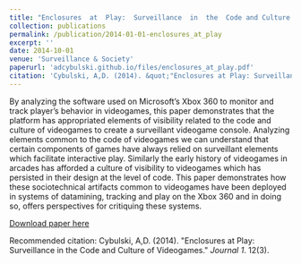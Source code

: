```yaml
---
title: "Enclosures  at  Play:  Surveillance  in  the  Code and Culture of Videogames"
collection: publications
permalink: /publication/2014-01-01-enclosures_at_play
excerpt: ''
date: 2014-10-01
venue: 'Surveillance & Society'
paperurl: 'adcybulski.github.io/files/enclosures_at_play.pdf'
citation: 'Cybulski, A,D. (2014). &quot;"Enclosures at Play: Surveillance in the Code and Culture of Videogames"&quot; <i>Surveillance & Society</i>. 12(3).'
---
```

By analyzing the software used on Microsoft’s Xbox 360 to monitor and track player’s behavior in videogames, this paper demonstrates that the platform has appropriated elements of visibility related to the code and culture of videogames to create a surveillant videogame console.  Analyzing elements common to the code of videogames we can understand that certain components of games have always relied on surveillant elements which facilitate interactive play. Similarly the early history of videogames in arcades has afforded a culture of visibility to videogames which has persisted in their design at the level of code.  This paper demonstrates how these sociotechnical artifacts common to videogames have been deployed in systems of datamining, tracking and play on the Xbox 360 and in doing so, offers perspectives for critiquing these systems.

[Download paper here](adcybulski.github.io/files/enclosures_at_play.pdf)

Recommended citation: Cybulski, A,D. (2014). "Enclosures at Play: Surveillance in the Code and Culture of Videogames." <i>Journal 1</i>. 12(3).
